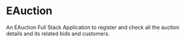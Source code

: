 # EAuction
An EAuction Full Stack Application to register and check all the auction details and its related bids and customers.

